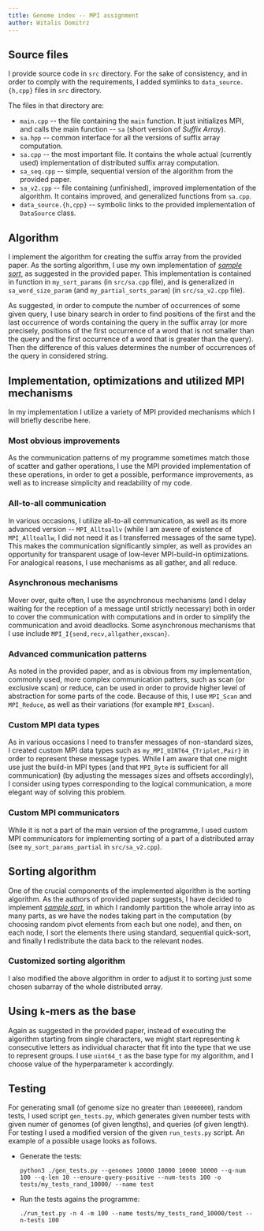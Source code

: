 ```yaml
---
title: Genome index -- MPI assignment
author: Witalis Domitrz
---
```


## Source files

I provide source code in `src` directory. For the sake of consistency, and in order to comply with the requirements, I added symlinks to `data_source.{h,cpp}` files in `src` directory.

The files in that directory are:

* `main.cpp` -- the file containing the `main` function. It just initializes MPI, and calls the main function -- `sa` (short version of *Suffix Array*).
* `sa.hpp` -- common interface for all the versions of suffix array computation.
* `sa.cpp` -- the most important file. It contains the whole actual (currently used) implementation of distributed suffix array computation.
* `sa_seq.cpp` -- simple, sequential version of the algorithm from the provided paper.
* `sa_v2.cpp` -- file containing (unfinished), improved implementation of the algorithm. It contains improved, and generalized functions from `sa.cpp`.
* `data_source.{h,cpp}` -- symbolic links to the provided implementation of `DataSource` class.

## Algorithm

I implement the algorithm for creating the suffix array from the provided paper. As the sorting algorithm, I use my own implementation of [*sample sort*](https://en.wikipedia.org/wiki/Samplesort), as suggested in the provided paper. This implementation is contained in function in `my_sort_params` (in `src/sa.cpp` file), and is generalized in `sa_word_size_param` (and `my_partial_sorts_param`) (in `src/sa_v2.cpp` file).

As suggested, in order to compute the number of occurrences of some given query, I use binary search in order to find positions of the first and the last occurrence of words containing the query in the suffix array (or more precisely, positions of the first occurrence of a word that is not smaller than the query and the first occurrence of a word that is greater than the query). Then the difference of this values determines the number of occurrences of the query in considered string.

## Implementation, optimizations and utilized MPI mechanisms

In my implementation I utilize a variety of MPI provided mechanisms which I will briefly describe here.

### Most obvious improvements

As the communication patterns of my programme sometimes match those of scatter and gather operations, I use the MPI provided implementation of these operations, in order to get a possible, performance improvements, as well as to increase simplicity and readability of my code.

### All-to-all communication

In various occasions, I utilize all-to-all communication, as well as its more advanced version -- `MPI_Alltoallv` (while I am awere of existence of `MPI_Alltoallw`, I did not need it as I transferred messages of the same type). This makes the communication significantly simpler, as well as provides an opportunity for transparent usage of low-lever MPI-build-in optimizations. For analogical reasons, I use mechanisms as all gather, and all reduce.

### Asynchronous mechanisms

Mover over, quite often, I use the asynchronous mechanisms (and I delay waiting for the reception of a message until strictly necessary) both in order to cover the communication with computations and in order to simplify the communication and avoid deadlocks. Some asynchronous mechanisms that I use include `MPI_I{send,recv,allgather,exscan}`.

### Advanced communication patterns

As noted in the provided paper, and as is obvious from my implementation, commonly used, more complex communication patters, such as scan (or exclusive scan) or reduce, can be used in order to provide higher level of abstraction for some parts of the code. Because of this, I use `MPI_Scan` and `MPI_Reduce`, as well as their variations (for example `MPI_Exscan`).

### Custom MPI data types

As in various occasions I need to transfer messages of non-standard sizes, I created custom MPI data types such as `my_MPI_UINT64_{Triplet,Pair}` in order to represent these message types. While I am aware that one might use just the build-in MPI types (and that `MPI_Byte` is sufficient for all communication) (by adjusting the messages sizes and offsets accordingly), I consider using types corresponding to the logical communication, a more elegant way of solving this problem.

### Custom MPI communicators

While it is not a part of the main version of the programme, I used custom MPI communicators for implementing sorting of a part of a distributed array (see `my_sort_params_partial` in `src/sa_v2.cpp`).

## Sorting algorithm

One of the crucial components of the implemented algorithm is the sorting algorithm. As the authors of provided paper suggests, I have decided to implement [*sample sort*](https://en.wikipedia.org/wiki/Samplesort), in which I randomly partition the whole array into as many parts, as we have the nodes taking part in the computation (by choosing random pivot elements from each but one node), and then, on each node, I sort the elements there using standard, sequential quick-sort, and finally I redistribute the data back to the relevant nodes.

### Customized sorting algorithm

I also modified the above algorithm in order to adjust it to sorting just some chosen subarray of the whole distributed array.

## Using `k`-mers as the base

Again as suggested in the provided paper, instead of executing the algorithm starting from single characters, we might start representing $k$ consecutive letters as individual character that fit into the type that we use to represent groups. I use `uint64_t` as the base type for my algorithm, and I choose value of the hyperparameter `k` accordingly.

## Testing

For generating small (of genome size no greater than `10000000`), random tests, I used script `gen_tests.py`, which generates given number tests with given numer of genomes (of given lengths), and queries (of given length). For testing I used a modified version of the given `run_tests.py` script. An example of a possible usage looks as follows.

* Generate the tests:

    `python3 ./gen_tests.py --genomes 10000 10000 10000 10000 --q-num 100 --q-len 10 --ensure-query-positive --num-tests 100 -o tests/my_tests_rand_10000/ --name test`

* Run the tests agains the programme:

    `./run_test.py -n 4 -m 100 --name tests/my_tests_rand_10000/test --n-tests 100`
